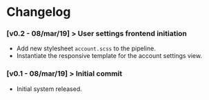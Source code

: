 # Changelog

### [v0.2 - 08/mar/19] > User settings frontend initiation

- Add new stylesheet `account.scss` to the pipeline.
- Instantiate the responsive template for the account settings view.


### [v0.1 - 08/mar/19] > Initial commit

- Initial system released.
